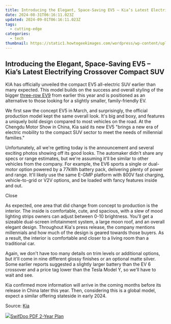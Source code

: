 ```yaml
---
title: Introducing the Elegant, Space-Saving EV5 – Kia’s Latest Electrifying Crossover Compact SUV
date: 2024-08-31T06:16:11.023Z
updated: 2024-09-01T06:16:11.023Z
tags:
  - cutting-edge
categories:
  - tech
thumbnail: https://static1.howtogeekimages.com/wordpress/wp-content/uploads/2023/08/kia-ev5-front-main.jpg
---
```


## Introducing the Elegant, Space-Saving EV5 – Kia’s Latest Electrifying Crossover Compact SUV

KIA has officially unveiled the compact EV5 all-electric SUV earlier than many expected. This model builds on the success and overall styling of the bigger [three-row EV9](https://driver-download.techidaily.com/how-can-i-add-the-latest-toshiba-printer-drivers-to-my-windows-pc/) from earlier this year and is positioned as an alternative to those looking for a slightly smaller, family-friendly EV.

 We first saw the concept EV5 in March, and surprisingly, the official production model kept the same overall look. It's big and boxy, and features a uniquely bold design compared to most vehicles on the road. At the Chengdu Motor Show in China, Kia said its new EV5 "brings a new era of electric mobility to the compact SUV sector to meet the needs of millennial families."

 Unfortunately, all we're getting today is the announcement and several exciting photos showing off its good looks. The automaker didn't share any specs or range estimates, but we're assuming it'll be similar to other vehicles from the company. For example, the EV6 sports a single or dual-motor option powered by a 77kWh battery pack, delivering plenty of power and range. It'll likely use the same E-GMP platform with 800V fast charging, vehicle-to-grid or V2V options, and be loaded with fancy features inside and out.

Close 

 As expected, one area that did change from concept to production is the interior. The inside is comfortable, cute, and spacious, with a slew of mood lighting strips owners can adjust between 0-10 brightness. You'll get a sizeable dual-screen infotainment system, a large moon roof, and an overall elegant design. Throughout Kia's press release, the company mentions millennials and how much of the design is geared towards those buyers. As a result, the interior is comfortable and closer to a living room than a traditional car.

 Again, we don't have too many details on trim levels or additional options, but it'll come in nine different glossy finishes or an optional matte silver. Some earlier reports suggested a slightly larger battery than the EV 6 crossover and a price tag lower than the Tesla Model Y, so we'll have to wait and see.

 Kia confirmed more information will arrive in the coming months before its release in China later this year. Then, considering this is a global model, expect a similar offering stateside in early 2024.

 Source: [Kia](https://www.kianewscenter.com/news/all/all-electric-kia-ev5-eclipses-compact-suv-standards-for-design-and-comfort/s/f7e9b38c-893f-4967-ab93-f6e7a102bac2)

<ins class="adsbygoogle"
     style="display:block"
     data-ad-format="autorelaxed"
     data-ad-client="ca-pub-7571918770474297"
     data-ad-slot="1223367746"></ins>



<ins class="adsbygoogle"
     style="display:block"
     data-ad-client="ca-pub-7571918770474297"
     data-ad-slot="8358498916"
     data-ad-format="auto"
     data-full-width-responsive="true"></ins>



<!-- affiliate ads begin -->
<a href="https://purchase.swifdoo.com/order/checkout.php?PRODS=40002580&QTY=1&AFFILIATE=108875&CART=1"><img src="https://secure.avangate.com/images/merchant/8b932759a5a04ddb34bf79e3f9072e4b/products/3_Product%20box%20white-1024x1024.png" border="0">SwifDoo PDF 2-Year Plan</a>
<!-- affiliate ads end -->